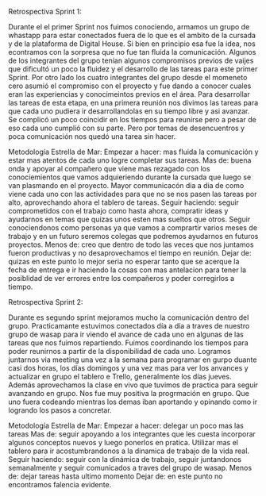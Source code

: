Retrospectiva Sprint 1:

Durante el el primer Sprint nos fuimos conociendo, armamos un grupo de whastapp para estar conectados fuera de lo que es el ambito de la cursada y de la plataforma de Digital House. Si bien en principio esa fue la idea, nos econtramos con la sorpresa que no fue tan fluida la comunicación.
Algunos de los integrantes del grupo tenían algunos compromisos previos de vaijes que dificultó un poco la fluidez y el desarrollo de las tareas para este primer Sprint.
Por otro lado los cuatro integrantes del grupo desde el momeneto cero asumió el compromiso con el proyecto y fue dando a conocer cuales eran las experiencias y conocimeintos previos en el área.
Para desarrollar las tareas de esta etapa, en una primera reunión nos divimos las tareas para que cada uno pudiera ir desarrollandolas en su tiempo libre y asi avanzar.
Se complicó un poco coincidir en los tiempos para reunirse pero a pesar de eso cada uno cumplió con su parte. Pero por temas de desencuentros y poca comunicación nos quedó una tarea sin hacer.

Metodología Estrella de Mar:
Empezar a hacer: mas fluida la comunicación y estar mas atentos de cada uno logre completar sus tareas.
Mas de: buena onda y apoyar al compañero que viene mas rezagado con los conociemientos que vamos adquieriendo durante la cursada que luego se van plasmando en el proyecto. Mayor communicacón dia a dia de como viene cada uno con las actividades para que no se nos pasen las tareas por alto, aprovechando ahora el tablero de tareas.
Seguir haciendo: seguir comprometidos con el trabajo como hasta ahora, compratir ideas y ayudarnos en temas que quizas unos esten mas sueltos que otros.
Seguir conociendonos como personas ya que vamos a comprartir varios meses de trabajo y en un futuro seremos colegas que podremos ayudarnos en futuros proyectos.
Menos de: creo que dentro de todo las veces que nos juntamos fueron productivas y no desaprovechamos el tiempo en reunión.
Dejar de: quizas en este punto lo mejor seria no esperar tanto que se acerque la fecha de entrega e ir haciendo la cosas con mas antelacion para tener la posiblidad de ver errores entre los compañeros y poder corregirlos a tiempo.

Retrospectiva Sprint 2:

Durante es segundo sprint mejoramos mucho la comunicación dentro del grupo. Practicamante estuvimos conectados día a día a traves de nuestro grupo de wasap para ir viendo el avance de cada uno en algunas de las tareas que nos fuimos repartiendo. Fuimos coordinando los tiempos para poder reunirnos a partir de la disponibilidad de cada uno. Logramos juntarnos via meeting una vez a la semana para programar en gurpo duante casi dos horas, los días domingos y una vez mas para ver los anvances y 
actualizar en grupo el tablero e Trello, generalmente los días jueves.
Además aprovechamos la clase en vivo que tuvimos de practica para seguir avanzando en grupo. Nos fue muy positiva la progrmación en grupo. Que uno fuera codeando mientras los demas iban aportando y opinando como ir logrando los pasos a concretar.

Metodología Estrella de Mar:
Empezar a hacer: delegar un poco mas las tareas
Mas de: seguir apoyando a los integrantes que les cuesta incorporar algunos conceptos nuevos y luego ponerlos en pratica. Utilizar mas el tablero para ir acostumbrandonos a la dinamica de trabajo de la vida real.
Seguir haciendo: seguir con la dinámica de trabajo, seguir juntandonos semanalmente y seguir comunicados a traves del grupo de wasap.
Menos de: dejar tareas hasta ultimo momento
Dejar de: en este punto no encontramos falencia evidente.